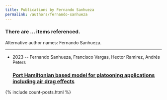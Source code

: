 ```yaml
---
title: Publications by Fernando Sanhueza
permalink: /authors/fernando-sanhueza
---
```


<h3 id="number-posts">There are ... items referenced.</h3>
<p id='info-authors'>Alternative author names: Fernando Sanhueza.</p>
<hr />
<ul class="post-list">
<li><span class='post-meta'>2023 -- Fernando Sanhueza, Francisco Vargas, Hector Ramirez, Andrés Peters</span><h3><a class='post-link' href="{{ site.baseurl }}/port-hamiltonian-based-model-for-platooning-applications-including-air-drag-effects">Port Hamiltonian based model for platooning applications including air drag effects</a></h3></li>

</ul>
{% include count-posts.html %}
